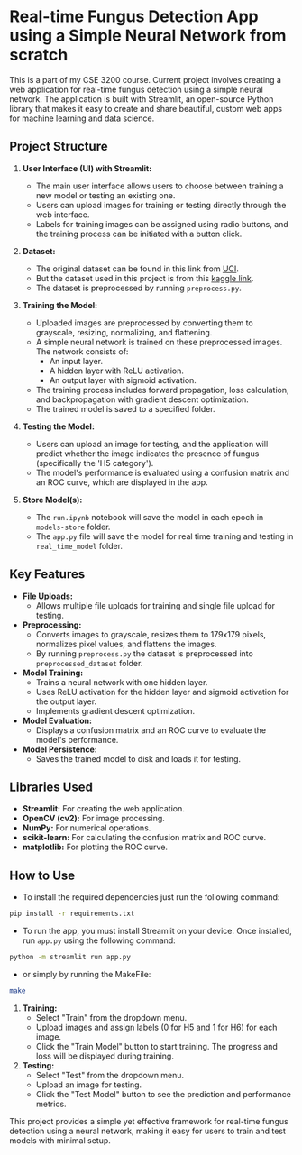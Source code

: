 # Real-time Fungus Detection App using a Simple Neural Network from scratch

This is a part of my CSE 3200 course. Current project involves creating a web application for real-time fungus detection using a simple neural network. The application is built with Streamlit, an open-source Python library that makes it easy to create and share beautiful, custom web apps for machine learning and data science.

## Project Structure

1. **User Interface (UI) with Streamlit:**
   - The main user interface allows users to choose between training a new model or testing an existing one.
   - Users can upload images for training or testing directly through the web interface.
   - Labels for training images can be assigned using radio buttons, and the training process can be initiated with a button click.

2. **Dataset:** 
    - The original dataset can be found in this link from [UCI](https://www.archive.ics.uci.edu/dataset/773/defungi).
    - But the dataset used in this project is from this [kaggle link](https://www.kaggle.com/datasets/anshtanwar/microscopic-fungi-images).
    - The dataset is preprocessed by running ```preprocess.py```.

3. **Training the Model:**
   - Uploaded images are preprocessed by converting them to grayscale, resizing, normalizing, and flattening.
   - A simple neural network is trained on these preprocessed images. The network consists of:
     - An input layer.
     - A hidden layer with ReLU activation.
     - An output layer with sigmoid activation.
   - The training process includes forward propagation, loss calculation, and backpropagation with gradient descent optimization.
   - The trained model is saved to a specified folder.

4. **Testing the Model:**
   - Users can upload an image for testing, and the application will predict whether the image indicates the presence of fungus (specifically the 'H5 category').
   - The model's performance is evaluated using a confusion matrix and an ROC curve, which are displayed in the app.

5. **Store Model(s):**
   - The ```run.ipynb``` notebook will save the model in each epoch in ```models-store``` folder.
   - The ```app.py``` file will save the model for real time training and testing in ```real_time_model``` folder.


## Key Features

- **File Uploads:**
  - Allows multiple file uploads for training and single file upload for testing.
- **Preprocessing:**
  - Converts images to grayscale, resizes them to 179x179 pixels, normalizes pixel values, and flattens the images.
  - By running ```preprocess.py``` the dataset is preprocessed into ```preprocessed_dataset``` folder.
- **Model Training:**
  - Trains a neural network with one hidden layer.
  - Uses ReLU activation for the hidden layer and sigmoid activation for the output layer.
  - Implements gradient descent optimization.
- **Model Evaluation:**
  - Displays a confusion matrix and an ROC curve to evaluate the model's performance.
- **Model Persistence:**
  - Saves the trained model to disk and loads it for testing.

## Libraries Used

- **Streamlit:** For creating the web application.
- **OpenCV (cv2):** For image processing.
- **NumPy:** For numerical operations.
- **scikit-learn:** For calculating the confusion matrix and ROC curve.
- **matplotlib:** For plotting the ROC curve.

## How to Use
- To install the required dependencies just run the following command:

```bash
pip install -r requirements.txt
```

- To run the app, you must install Streamlit on your device. Once installed, run ```app.py``` using the following command:

```bash
python -m streamlit run app.py
```

- or simply by running the MakeFile:
```bash
make
```

1. **Training:**
   - Select "Train" from the dropdown menu.
   - Upload images and assign labels (0 for H5 and 1 for H6) for each image.
   - Click the "Train Model" button to start training. The progress and loss will be displayed during training.
2. **Testing:**
   - Select "Test" from the dropdown menu.
   - Upload an image for testing.
   - Click the "Test Model" button to see the prediction and performance metrics.

This project provides a simple yet effective framework for real-time fungus detection using a neural network, making it easy for users to train and test models with minimal setup.
